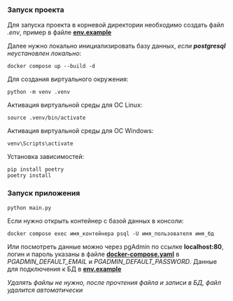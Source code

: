 ### Запуск проекта

Для запуска проекта в корневой директории необходимо создать файл *.env*, пример в файле [**env.example**](https://github.com/Harukakuraharu/Task_2/blob/main/env.example)

Далее нужно локально инициализировать базу данных, *если **postgresql** неустановлен локально*:
```
docker compose up --build -d
```

Для создания виртуального окружения:
```
python -m venv .venv
```
Активация виртуальной среды для OC Linux:
```
source .venv/bin/activate
```
Активация виртуальной среды для OC Windows:
```
venv\Scripts\activate
```
Установка зависимостей:
```
pip install poetry
poetry install
```

### Запуск приложения
```
python main.py
```

Eсли нужно открыть контейнер c базой данных в консоли:
```
docker compose exec имя_контейнера psql -U имя_пользователя имя_бд
```
Или посмотреть данные можно через pgAdmin по ссылке **localhost:80**, логин и пароль указаны в файле [**docker-compose.yaml**](https://github.com/Harukakuraharu/Task_2/blob/main/docker-compose.yaml) в *PGADMIN_DEFAULT_EMAIL* и *PGADMIN_DEFAULT_PASSWORD*. Данные для подключения к БД в [**env.example**](https://github.com/Harukakuraharu/Task_2/blob/main/env.example)

*Удалять файлы не нужно, после прочтения файла и записи в БД, файл удалится автоматически*